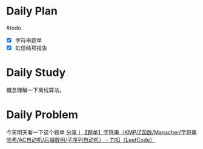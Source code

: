 # Daily Plan
#todo
- [x] 字符串题单
- [x] 虹信结项报告
# Daily Study
概念理解一下离线算法。
# Daily Problem
今天明天看一下这个题单
[分享丨【题单】字符串（KMP/Z函数/Manacher/字符串哈希/AC自动机/后缀数组/子序列自动机） - 力扣（LeetCode）](https://leetcode.cn/circle/discuss/SJFwQI/)